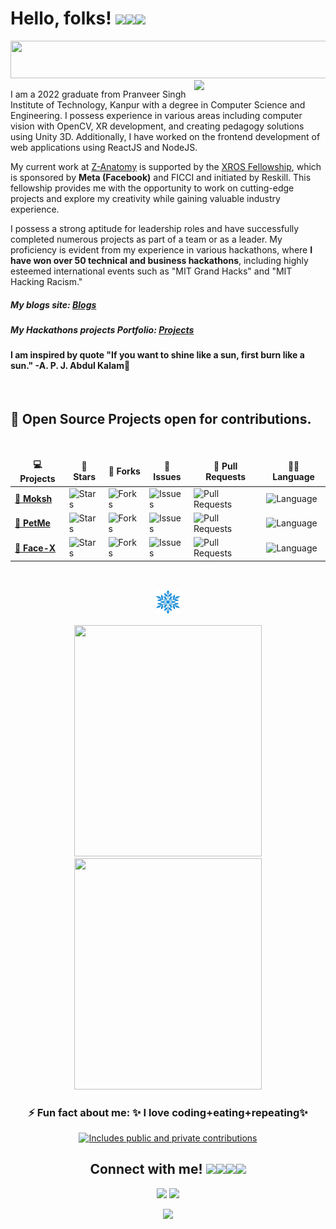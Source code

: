
# Hello, folks! <img src="https://emoji.slack-edge.com/T0172CCPGUW/party-blob/d7253707fa13e9ee.gif" width="30"/><img src="https://emoji.slack-edge.com/T0172CCPGUW/party-blob/d7253707fa13e9ee.gif" width="30"/><img src="https://emoji.slack-edge.com/T0172CCPGUW/party-blob/d7253707fa13e9ee.gif" width="30"/>
<img src="https://github.com/akshitagupta15june/akshitagupta15june/blob/master/ai.gif" width="590px" height="60px">


<img align="right" img src="https://raw.githubusercontent.com/akshitagupta15june/akshitagupta15june/master/200w.webp" width="210px">

I am a 2022 graduate from Pranveer Singh Institute of Technology, Kanpur with a degree in Computer Science and Engineering. I possess experience in various areas including computer vision with OpenCV, XR development, and creating pedagogy solutions using Unity 3D. Additionally, I have worked on the frontend development of web applications using ReactJS and NodeJS. 

My current work at [Z-Anatomy](https://github.com/LluisV/Z-Anatomy-testing) is supported by the [XROS Fellowship](https://xrosfellowship.ficci.in/), which is sponsored by <b>Meta (Facebook)</b> and FICCI and initiated by Reskill. This fellowship provides me with the opportunity to work on cutting-edge projects and explore my creativity while gaining valuable industry experience.

I possess a strong aptitude for leadership roles and have successfully completed numerous projects as part of a team or as a leader. My proficiency is evident from my experience in various hackathons, where <b>I have won over 50 technical and business hackathons</b>, including highly esteemed international events such as "MIT Grand Hacks" and "MIT Hacking Racism."


##### My blogs site: [Blogs](https://medium.com/@akshitagupta15june)

##### My Hackathons projects Portfolio: [Projects](https://devpost.com/akshitagupta15june)

#### I am inspired by quote "If you want to shine like a sun, first burn like a sun." -A. P. J. Abdul Kalam🙏


</br>
	
<h2><b>🥇 Open Source Projects open for contributions.</b></h2>

  <br />
  <table>
    <thead align="center">
      <tr border: none;>
        <td><b>💻 Projects</b></td>
        <td><b>🌟 Stars</b></td>
        <td><b>🍴 Forks</b></td>
        <td><b>🐛 Issues</b></td>
        <td><b>🔔 Pull Requests</b></td>
        <td><b>👨‍💻 Language</b></td>
      </tr>
    </thead>
    <tbody>
      <tr>
	      <td><a href="https://github.com/akshitagupta15june/Moksh"><b>🌸 Moksh</b></a></td>
        <td><img alt="Stars" src="https://img.shields.io/github/stars/akshitagupta15june/Moksh?style=flat-square&labelColor=343b41"/></td>
        <td><img alt="Forks" src="https://img.shields.io/github/forks/akshitagupta15june/Moksh?style=flat-square&labelColor=343b41"/></td>
        <td><img alt="Issues" src="https://img.shields.io/github/issues/akshitagupta15june/Moksh?style=flat-square"/></td>
        <td><img alt="Pull Requests" src="https://img.shields.io/github/issues-pr/akshitagupta15june/Moksh?style=flat-square"/></td>
        <td><img alt="Language" src="https://img.shields.io/github/languages/top/akshitagupta15june/Moksh?style=flat-square"/></td>
      </tr>
      <tr>
	      <td><a href="https://github.com/akshitagupta15june/PetMe"><b>🐶 PetMe</b></a></td>
        <td><img alt="Stars" src="https://img.shields.io/github/stars/akshitagupta15june/PetMe?style=flat-square&labelColor=343b41"/></td>
        <td><img alt="Forks" src="https://img.shields.io/github/forks/akshitagupta15june/PetMe?style=flat-square&labelColor=343b41"/></td>
        <td><img alt="Issues" src="https://img.shields.io/github/issues/akshitagupta15june/PetMe?style=flat-square"/></td>
        <td><img alt="Pull Requests" src="https://img.shields.io/github/issues-pr/akshitagupta15june/PetMe?style=flat-square"/></td>
        <td><img alt="Language" src="https://img.shields.io/github/languages/top/akshitagupta15june/PetMe?label=Python&style=flat-square"/></td>
      </tr>
      <tr>
	      <td><a href="https://github.com/akshitagupta15june/Face-X"><b>👨 Face-X</b></a></td>
        <td><img alt="Stars" src="https://img.shields.io/github/stars/akshitagupta15june/Face-Recognition-Attendance-System?style=flat-square&labelColor=343b41"/></td>
        <td><img alt="Forks" src="https://img.shields.io/github/forks/akshitagupta15june/Face-Recognition-Attendance-System?style=flat-square&labelColor=343b41"/></td>
        <td><img alt="Issues" src="https://img.shields.io/github/issues/akshitagupta15june/Face-Recognition-Attendance-System?style=flat-square"/></td>
        <td><img alt="Pull Requests" src="https://img.shields.io/github/issues-pr/akshitagupta15june/Face-Recognition-Attendance-System?style=flat-square"/></td>
        <td><img alt="Language" src="https://img.shields.io/github/languages/top/akshitagupta15june/Face-Recognition-Attendance-System?style=flat-square"/></td> 
      </tr>
    </tbody>
  </table>

<br/>  
  


	


<div align="center">
  




</div>

<div align="center">
  


  
  <img align="center" a href='https://archiveprogram.github.com/'><img src='https://raw.githubusercontent.com/acervenky/animated-github-badges/master/assets/acbadge.gif' width='40' height='40'></a>
  
  <img src="https://github.com/akshitagupta15june/akshitagupta15june/blob/master/octocat.jpeg" height=370 width=300><img src="https://github.com/akshitagupta15june/akshitagupta15june/blob/master/Images/grad-dia.jpeg" height=370 width=300>

 ### ⚡ Fun fact about me: ✨ I love coding+eating+repeating✨ 
 <p>
    <a href="https://vaunt.dev">
        <img src="https://api.vaunt.dev/v1/github/entities/akshitagupta15june/contributions?format=svg&private=true" width="350" title="Includes public and private contributions" />
    </a>
</p>

 

<h2>Connect with me!  <img src="https://emoji.slack-edge.com/T0172CCPGUW/party-blob/d7253707fa13e9ee.gif" width="30"/><img src="https://emoji.slack-edge.com/T0172CCPGUW/party-blob/d7253707fa13e9ee.gif" width="30"/><img src="https://emoji.slack-edge.com/T0172CCPGUW/party-blob/d7253707fa13e9ee.gif" width="30"/><img src="https://emoji.slack-edge.com/T0172CCPGUW/party-blob/d7253707fa13e9ee.gif" width="30"/></h2>
 
[<img src="https://img.shields.io/badge/linkedin-%230077B5.svg?&style=for-the-badge&logo=linkedin&logoColor=white" />](https://www.linkedin.com/in/akshita-gupta-a4a895187/) 
[<img src="https://img.shields.io/badge/BLOGS-%23292929.svg?&style=for-the-badge&logo=BLOGS&logoColor=white" />](https://medium.com/@akshitagupta15june) 

![](https://visitor-badge.glitch.me/badge?page_id=akshitagupta15june.akshitagupta15june)

</div>





